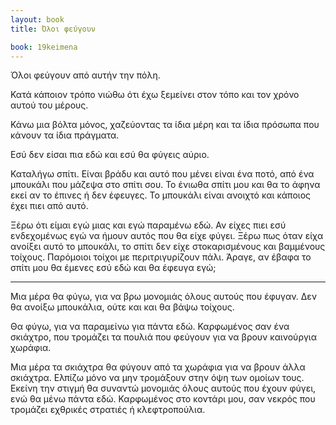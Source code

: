 ```yaml
---
layout: book
title: Όλοι φεύγουν

book: 19keimena
---
```

Όλοι φεύγουν από αυτήν την πόλη.

Κατά κάποιον τρόπο νιώθω ότι έχω ξεμείνει στον τόπο και τον χρόνο αυτού του μέρους.

Κάνω μια βόλτα μόνος, χαζεύοντας τα ίδια μέρη και τα ίδια πρόσωπα που κάνουν τα ίδια πράγματα.

Εσύ δεν είσαι πια εδώ και εσύ θα φύγεις αύριο.

Καταλήγω σπίτι. Είναι βράδυ και αυτό που μένει είναι ένα ποτό, από ένα μπουκάλι που μάζεψα στο σπίτι σου. Το ένιωθα σπίτι μου και θα το άφηνα εκεί αν το έπινες ή δεν έφευγες. Το μπουκάλι είναι ανοιχτό και κάποιος έχει πιει από αυτό.

Ξέρω ότι είμαι εγώ μιας και εγώ παραμένω εδώ. Αν είχες πιει εσύ ενδεχομένως εγώ να ήμουν αυτός που θα είχε φύγει. Ξέρω πως όταν είχα ανοίξει αυτό το μπουκάλι, το σπίτι δεν είχε στοκαρισμένους και βαμμένους τοίχους. Παρόμοιοι τοίχοι με περιτριγυρίζουν πάλι. Άραγε, αν έβαφα το σπίτι μου θα έμενες εσύ εδώ και θα έφευγα εγώ;

* * * * *

Μια μέρα θα φύγω, για να βρω μονομιάς όλους αυτούς που έφυγαν. Δεν θα ανοίξω μπουκάλια, ούτε και και θα βάψω τοίχους.

Θα φύγω, για να παραμείνω για πάντα εδώ. Καρφωμένος σαν ένα σκιάχτρο, που τρομάζει τα πουλιά που φεύγουν για να βρουν καινούργια χωράφια.

Μια μέρα τα σκιάχτρα θα φύγουν από τα χωράφια για να βρουν άλλα σκιάχτρα. Ελπίζω μόνο να μην τρομάξουν στην όψη των ομοίων τους. Εκείνη την στιγμή θα συναντώ μονομιάς όλους αυτούς που έχουν φύγει, ενώ θα μένω πάντα εδώ. Καρφωμένος στο κοντάρι μου, σαν νεκρός που τρομάζει εχθρικές στρατιές ή κλεφτροπούλια.
